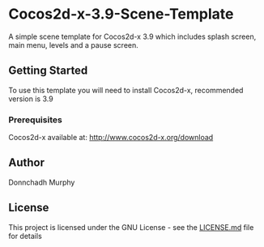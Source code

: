# Cocos2d-x-3.9-Scene-Template

A simple scene template for Cocos2d-x 3.9 which includes splash screen, main menu, levels and a pause screen.

## Getting Started

To use this template you will need to install Cocos2d-x, recommended version is 3.9

### Prerequisites

Cocos2d-x available at: http://www.cocos2d-x.org/download

## Author

Donnchadh Murphy

## License

This project is licensed under the GNU License - see the [LICENSE.md](LICENSE.md) file for details
